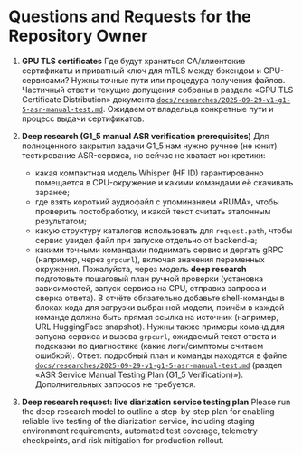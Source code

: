 # Questions and Requests for the Repository Owner

1. **GPU TLS certificates**
   Где будут храниться CA/клиентские сертификаты и приватный ключ для mTLS между бэкендом и GPU-сервисами? Нужны точные пути или процедура получения файлов.
   Частичный ответ и текущие допущения собраны в разделе «GPU TLS Certificate Distribution» документа [`docs/researches/2025-09-29-v1-g1-5-asr-manual-test.md`](docs/researches/2025-09-29-v1-g1-5-asr-manual-test.md). Ожидаем от владельца конкретные пути и процесс выдачи сертификатов.

2. **Deep research (G1_5 manual ASR verification prerequisites)**
   Для полноценного закрытия задачи G1_5 нам нужно ручное (не юнит) тестирование ASR-сервиса, но сейчас не хватает конкретики:
   - какая компактная модель Whisper (HF ID) гарантированно помещается в CPU-окружение и какими командами её скачивать заранее;
   - где взять короткий аудиофайл с упоминанием «RUMA», чтобы проверить постобработку, и какой текст считать эталонным результатом;
   - какую структуру каталогов использовать для `request.path`, чтобы сервис увидел файл при запуске отдельно от backend-а;
   - какими точными командами поднимать сервис и дергать gRPC (например, через `grpcurl`), включая значения переменных окружения.
   Пожалуйста, через модель **deep research** подготовьте пошаговый план ручной проверки (установка зависимостей, запуск сервиса на CPU, отправка запроса и сверка ответа). В отчёте обязательно добавьте shell-команды в блоках кода для загрузки выбранной модели, причём в каждой команде должна быть прямая ссылка на источник (например, URL HuggingFace snapshot). Нужны также примеры команд для запуска сервиса и вызова `grpcurl`, ожидаемый текст ответа и подсказки по диагностике (какие логи/симптомы считаем ошибкой).
   Ответ: подробный план и команды находятся в файле [`docs/researches/2025-09-29-v1-g1-5-asr-manual-test.md`](docs/researches/2025-09-29-v1-g1-5-asr-manual-test.md) (раздел «ASR Service Manual Testing Plan (G1_5 Verification)»). Дополнительных запросов не требуется.

3. **Deep research request: live diarization service testing plan**
   Please run the deep research model to outline a step-by-step plan for enabling reliable live testing of the diarization service, including staging environment requirements, automated test coverage, telemetry checkpoints, and risk mitigation for production rollout.
   <!-- OWNER: paste deep research answer here -->

